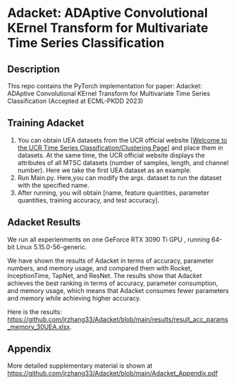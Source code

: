 # Adacket: ADAptive Convolutional KErnel Transform for Multivariate Time Series Classification



## Description

This repo contains the PyTorch implementation for paper: Adacket: ADAptive Convolutional KErnel Transform for Multivariate Time Series Classification (Accepted at ECML-PKDD 2023)



## Training Adacket

1. You can obtain UEA datasets from the UCR official website [[Welcome to the UCR Time Series Classification/Clustering Page](http://www.cs.ucr.edu/~eamonn/time_series_data/)] and place them in datasets. At the same time, the UCR official website displays the attributes of all MTSC datasets (number of samples, length, and channel number). Here we take the first UEA dataset as an example.
2. Run Main.py. Here,you can modify the args. dataset to run the dataset with the specified name.
3. After running, you will obtain [name, feature quantities, parameter quantities, training accuracy, and test accuracy]. 



## Adacket  Results

We run all experienments  on one GeForce RTX 3090 Ti GPU , running 64-bit Linux 5.15.0-56-generic.

We have shown the results of Adacket in terms of accuracy, parameter numbers, and memory usage, and compared them with Rocket, InceptionTime, TapNet, and ResNet. The results show that Adacket achieves the best ranking in terms of accuracy, parameter consumption, and memory usage, which means that Adacket consumes fewer parameters and memory while achieving higher accuracy.

Here is the results: https://github.com/jrzhang33/Adacket/blob/main/results/result_acc_params_memory_30UEA.xlsx.



## Appendix

More detailed supplementary material is shown at https://github.com/jrzhang33/Adacket/blob/main/Adacket_Appendix.pdf
